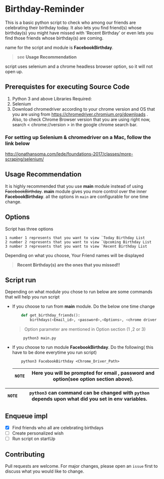 # Birthday-Reminder

This is a basic python script to check who among our friends are celebrating their birthday today.
It also lets you find friend(s) whose birthday(s) you might have missed with 'Recent Birthday' or even lets you find those friends whose birthday(s) are coming.

name for the script and module is **FacebookBirthday**.
> see **Usage Recommendation**

script uses selenium and a chrome headless browser option, so it will not open up.

## Prerequistes for executing Source Code
1. Python 3 and above
Libraries Required:
2. Selenium
3. Download chromedriver according to your chrome version and OS that you are using from https://chromedriver.chromium.org/downloads . Also, to check Chrome Browser version that you are using right now, search < chrome://version > in the google chrome search bar.

### For setting up Selenium & chromedriver on a Mac, follow the link below
http://jonathansoma.com/lede/foundations-2017/classes/more-scraping/selenium/

## Usage Recommendation
It is highly recommended that you use **main** module instead of using ~~FacebookBirthday~~.
**main** module gives you more control over the inner **FacebookBirthday**. all the options in `main` are configurable for one time change.

## Options
Script has three options

    1 number 1 represents that you want to view `Today Birthday List           
    2 number 2 represents that you want to view `Upcoming Birthday List
    3 number 3 represents that you want to view `Recent Birthday List

Depending on what you choose, Your Friend names will be displayed

> **Recent Birthday(s) are the ones that you missed!!**

## Script run
Depending on what module you chose to run below are some commands that will help you run script

* If you choose to run from **main** module. Do the below one time change

    ```python
        def get_birthday_friends():
            birthdays(<Email_id>, <password>,<Options>, <chrome driver exe path>)
    ```
    > Option parameter are mentioned in Option section (1 ,2 or 3)

    ```shellscript
         python3 main.py
    ```
* If you choose to run module **FacebookBirthday**. Do the following( this have to be done everytime you run script)

    ```shellscript
        python3 FacebookBirthday <Chrome_Driver_Path>
    ```

    |`NOTE` | Here you will be prompted for email , password and option(see option section above). |
    |-|-|

|`NOTE` | `python3` can command can be changed with `python` depends upon what did you set in env variables.|
|-|-|


## Enqueue impl
- [x] Find friends who all are celebrating birthdays
- [ ] Create personalized wish
- [ ] Run script on startUp  

## Contributing
Pull requests are welcome. For major changes, please open an `issue` first to discuss what you would like to change.